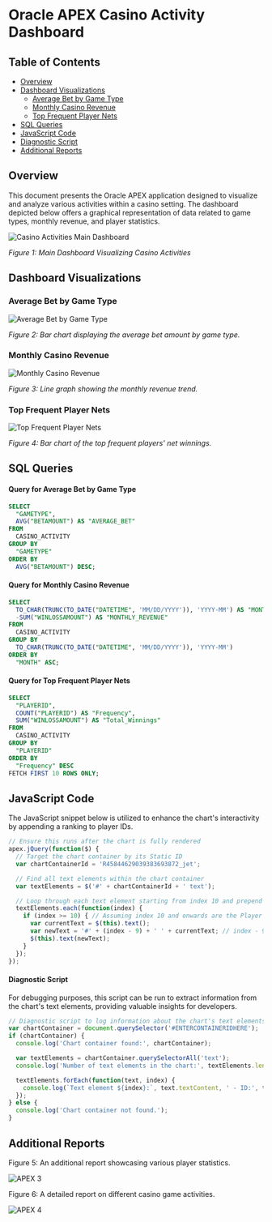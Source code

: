 # Oracle APEX Casino Activity Dashboard

## Table of Contents
- [Overview](#overview)
- [Dashboard Visualizations](#dashboard-visualizations)
  - [Average Bet by Game Type](#average-bet-by-game-type)
  - [Monthly Casino Revenue](#monthly-casino-revenue)
  - [Top Frequent Player Nets](#top-frequent-player-nets)
- [SQL Queries](#sql-queries)
- [JavaScript Code](#javascript-code)
- [Diagnostic Script](#diagnostic-script)
- [Additional Reports](#additional-reports)

## Overview

This document presents the Oracle APEX application designed to visualize and analyze various activities within a casino setting. The dashboard depicted below offers a graphical representation of data related to game types, monthly revenue, and player statistics.

![Casino Activities Main Dashboard](Casino%20Activities%20Main.png)

*Figure 1: Main Dashboard Visualizing Casino Activities*

## Dashboard Visualizations

### Average Bet by Game Type

![Average Bet by Game Type](GameType.png)

*Figure 2: Bar chart displaying the average bet amount by game type.*

### Monthly Casino Revenue

![Monthly Casino Revenue](House%20Revenue.png)

*Figure 3: Line graph showing the monthly revenue trend.*

### Top Frequent Player Nets

![Top Frequent Player Nets](Top%20Frequent%20Player%20Nets.png)

*Figure 4: Bar chart of the top frequent players' net winnings.*

## SQL Queries

#### Query for Average Bet by Game Type

```sql
SELECT
  "GAMETYPE",
  AVG("BETAMOUNT") AS "AVERAGE_BET"
FROM
  CASINO_ACTIVITY
GROUP BY
  "GAMETYPE"
ORDER BY
  AVG("BETAMOUNT") DESC;
```
#### Query for Monthly Casino Revenue

```sql
SELECT
  TO_CHAR(TRUNC(TO_DATE("DATETIME", 'MM/DD/YYYY')), 'YYYY-MM') AS "MONTH",
  -SUM("WINLOSSAMOUNT") AS "MONTHLY_REVENUE"
FROM
  CASINO_ACTIVITY
GROUP BY
  TO_CHAR(TRUNC(TO_DATE("DATETIME", 'MM/DD/YYYY')), 'YYYY-MM')
ORDER BY
  "MONTH" ASC;
```

#### Query for Top Frequent Player Nets

```sql
SELECT
  "PLAYERID",
  COUNT("PLAYERID") AS "Frequency",
  SUM("WINLOSSAMOUNT") AS "Total_Winnings"
FROM
  CASINO_ACTIVITY
GROUP BY
  "PLAYERID"
ORDER BY
  "Frequency" DESC
FETCH FIRST 10 ROWS ONLY;
```

## JavaScript Code

The JavaScript snippet below is utilized to enhance the chart's interactivity by appending a ranking to player IDs.

```javascript
// Ensure this runs after the chart is fully rendered
apex.jQuery(function($) {
  // Target the chart container by its Static ID
  var chartContainerId = 'R45844629039383693872_jet';

  // Find all text elements within the chart container
  var textElements = $('#' + chartContainerId + ' text');

  // Loop through each text element starting from index 10 and prepend the ranking
  textElements.each(function(index) {
    if (index >= 10) { // Assuming index 10 and onwards are the Player IDs
      var currentText = $(this).text();
      var newText = '#' + (index - 9) + ' ' + currentText; // index - 9 to start counting from 1
      $(this).text(newText);
    }
  });
});
```

#### Diagnostic Script
For debugging purposes, this script can be run to extract information from the chart's text elements, providing valuable insights for developers.

```javascript
// Diagnostic script to log information about the chart's text elements
var chartContainer = document.querySelector('#ENTERCONTAINERIDHERE');
if (chartContainer) {
  console.log('Chart container found:', chartContainer);

  var textElements = chartContainer.querySelectorAll('text');
  console.log('Number of text elements in the chart:', textElements.length);

  textElements.forEach(function(text, index) {
    console.log(`Text element ${index}:`, text.textContent, ' - ID:', text.id);
  });
} else {
  console.log('Chart container not found.');
}
```

## Additional Reports

Figure 5: An additional report showcasing various player statistics.

![APEX 3](APEX_3.png)


Figure 6: A detailed report on different casino game activities.

![APEX 4](APEX_4.png)
